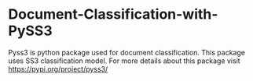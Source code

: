 # Document-Classification-with-PySS3
Pyss3 is python package used for document classification. This package uses SS3 classification model.
For more details about this package visit https://pypi.org/project/pyss3/
